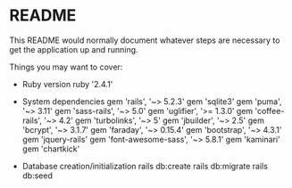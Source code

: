 # README

This README would normally document whatever steps are necessary to get the
application up and running.

Things you may want to cover:

* Ruby version
ruby '2.4.1'

* System dependencies
gem 'rails', '~> 5.2.3'
gem 'sqlite3'
gem 'puma', '~> 3.11'
gem 'sass-rails', '~> 5.0'
gem 'uglifier', '>= 1.3.0'
gem 'coffee-rails', '~> 4.2'
gem 'turbolinks', '~> 5'
gem 'jbuilder', '~> 2.5'
gem 'bcrypt', '~> 3.1.7'
gem 'faraday', '~> 0.15.4'
gem 'bootstrap', '~> 4.3.1'
gem 'jquery-rails'
gem 'font-awesome-sass', '~> 5.8.1'
gem 'kaminari'
gem 'chartkick'

* Database creation/initialization
rails db:create
rails db:migrate
rails db:seed
